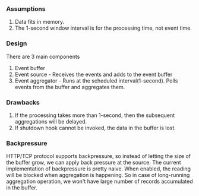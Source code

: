 ### Assumptions
1. Data fits in memory.
2. The 1-second window interval is for the processing time, not event time.

### Design
There are 3 main components
1. Event buffer
2. Event source - Receives the events and adds to the event buffer
3. Event aggregator - Runs at the scheduled interval(1-second). Polls events from the buffer and aggregates them.

### Drawbacks
1. If the processing takes more than 1-second, then the subsequent aggregations will be delayed.
2. If shutdown hook cannot be invoked, the data in the buffer is lost.

### Backpressure
HTTP/TCP protocol supports backpressure, so instead of letting the size of the buffer grow, we can apply back pressure at the source.
The current implementation of backpressure is pretty naive. When enabled, the reading will be blocked when aggregation is happening.
So in case of long-running aggregation operation, we won't have large number of records accumulated in the buffer.
